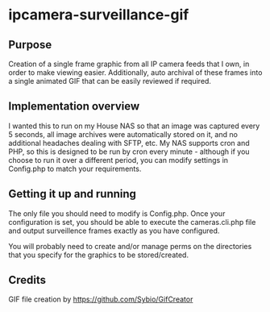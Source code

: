 # ipcamera-surveillance-gif

## Purpose

Creation of a single frame graphic from all IP camera feeds that I own, in order to make viewing easier. Additionally, auto archival of these frames into a single animated GIF that can be easily reviewed if required.

## Implementation overview

I wanted this to run on my House NAS so that an image was captured every 5 seconds, all image archives were automatically stored on it, and no additional headaches dealing with SFTP, etc. My NAS supports cron and PHP, so this is designed to be run by cron every minute - although if you choose to run it over a different period, you can modify settings in Config.php to match your requirements.

## Getting it up and running

The only file you should need to modify is Config.php. Once your configuration is set, you should be able to execute the cameras.cli.php file and output surveillence frames exactly as you have configured.

You will probably need to create and/or manage perms on the directories that you specify for the graphics to be stored/created.

## Credits

GIF file creation by https://github.com/Sybio/GifCreator
